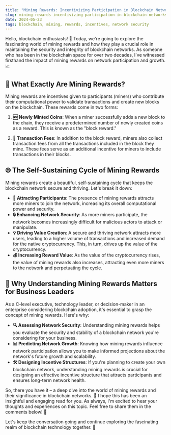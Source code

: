```yaml
---
title: "Mining Rewards: Incentivizing Participation in Blockchain Networks"
slug: mining-rewards-incentivizing-participation-in-blockchain-networks
date: 2024-05-23
tags: blockchain, mining, rewards, incentives, network security
---
```


Hello, blockchain enthusiasts! 🙌 Today, we're going to explore the fascinating world of mining rewards and how they play a crucial role in maintaining the security and integrity of blockchain networks. As someone who has been in the blockchain space for over two decades, I've witnessed firsthand the impact of mining rewards on network participation and growth. 📈

## 🤔 What Exactly Are Mining Rewards?

Mining rewards are incentives given to participants (miners) who contribute their computational power to validate transactions and create new blocks on the blockchain. These rewards come in two forms:

1. **🆕 Newly Minted Coins**: When a miner successfully adds a new block to the chain, they receive a predetermined number of newly created coins as a reward. This is known as the "block reward."

2. **💸 Transaction Fees**: In addition to the block reward, miners also collect transaction fees from all the transactions included in the block they mine. These fees serve as an additional incentive for miners to include transactions in their blocks.

## 🌐 The Self-Sustaining Cycle of Mining Rewards

Mining rewards create a beautiful, self-sustaining cycle that keeps the blockchain network secure and thriving. Let's break it down:

- **🧲 Attracting Participants**: The presence of mining rewards attracts more miners to join the network, increasing its overall computational power and security.
- **🔒 Enhancing Network Security**: As more miners participate, the network becomes increasingly difficult for malicious actors to attack or manipulate.
- **💡 Driving Value Creation**: A secure and thriving network attracts more users, leading to a higher volume of transactions and increased demand for the native cryptocurrency. This, in turn, drives up the value of the cryptocurrency.
- **💰 Increasing Reward Value**: As the value of the cryptocurrency rises, the value of mining rewards also increases, attracting even more miners to the network and perpetuating the cycle.

## 💼 Why Understanding Mining Rewards Matters for Business Leaders

As a C-level executive, technology leader, or decision-maker in an enterprise considering blockchain adoption, it's essential to grasp the concept of mining rewards. Here's why:

- **🔍 Assessing Network Security**: Understanding mining rewards helps you evaluate the security and stability of a blockchain network you're considering for your business.
- **📊 Predicting Network Growth**: Knowing how mining rewards influence network participation allows you to make informed projections about the network's future growth and scalability.
- **🛠️ Designing Incentive Structures**: If you're planning to create your own blockchain network, understanding mining rewards is crucial for designing an effective incentive structure that attracts participants and ensures long-term network health.

So, there you have it – a deep dive into the world of mining rewards and their significance in blockchain networks. 🌟 I hope this has been an insightful and engaging read for you. As always, I'm excited to hear your thoughts and experiences on this topic. Feel free to share them in the comments below! 📝

Let's keep the conversation going and continue exploring the fascinating realm of blockchain technology together. 🚀
